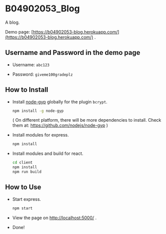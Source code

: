 # B04902053_Blog

A blog.

Demo page: [https://b04902053-blog.herokuapp.com/](https://b04902053-blog.herokuapp.com/) .

## Username and Password in the demo page

- Username: `abc123`

- Password: `giveme100gradeplz`

## How to Install

- Install [node-gyp](https://github.com/nodejs/node-gyp) globally for the plugin `bcrypt`.

  ```bash
  npm install -g node-gyp
  ```

  ( On different platform, there will be more dependencies to install. Check them at: <https://github.com/nodejs/node-gyp> )

- Install modules for express.

  ```bash
  npm install
  ```

- Install modules and build for react.

  ```bash
  cd client
  npm install
  npm run build
  ```

## How to Use

- Start express.

  ```bash
  npm start
  ```

- View the page on [http://localhost:5000/](http://localhost:5000/) .

- Done!
